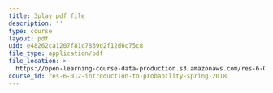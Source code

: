 ```yaml
---
title: 3play pdf file
description: ''
type: course
layout: pdf
uid: e48262ca1207f81c7839d2f12d6c75c8
file_type: application/pdf
file_location: >-
  https://open-learning-course-data-production.s3.amazonaws.com/res-6-012-introduction-to-probability-spring-2018/e48262ca1207f81c7839d2f12d6c75c8_WXIU2tK4qtc.pdf
course_id: res-6-012-introduction-to-probability-spring-2018
---
```

